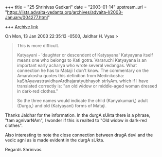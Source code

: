 +++
title = "25 Shrinivas Gadkari"
date = "2003-01-14"
upstream_url = "https://lists.advaita-vedanta.org/archives/advaita-l/2003-January/004277.html"

+++
[Archive link](https://lists.advaita-vedanta.org/archives/advaita-l/2003-January/004277.html)

On Mon, 13 Jan 2003 22:35:13 -0500, Jaldhar H. Vyas >

>This is more difficult.
>
>Katyayani - 'daughter or descendent of Katyayana'  Katyayana itself means
>one who belongs to Kati gotra.  Vararuchi Katyayana is an important early
>acharya who wrote several vedangas.  What connection he has to Mataji I
>don't know.  The commentary on the Amarakosha quotes this definition from
>Medinikosha: kaShAyavastravidhavArdhajaratyubhayoh strIyAm.  which if I
>have translated correctly is: "an old widow or middle-aged woman dressed
>in dark-red clothes."
>
>So the three names would indicate the child (Kanyakumari,) adult (Durga,)
>and old (Katyayani) forms of Mataji.
>

Thanks Jaldhar for the information.
In the durgA sUkta there is a phrase, "tam agnivarNAm", I wonder if
this is realted to "Old widow in dark-red clothes".

Also interesting to note the close connection between drugA devI and
the vedic agni as is made evident in the durgA sUkta.

Regards
Shrinivas

